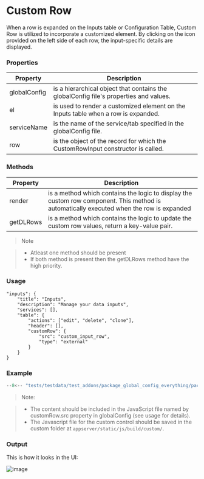 # Custom Row

When a row is expanded on the Inputs table or Configuration Table, Custom Row is utilized to incorporate a customized element. By clicking on the icon provided on the left side of each row, the input-specific details are displayed.

### Properties

| Property     | Description                                                                           |
| ------------ | ------------------------------------------------------------------------------------- |
| globalConfig | is a hierarchical object that contains the globalConfig file's properties and values. |
| el           | is used to render a customized element on the Inputs table when a row is expanded.    |
| serviceName  | is the name of the service/tab specified in the globalConfig file.                    |
| row          | is the object of the record for which the CustomRowInput constructor is called.       |

### Methods

| Property  | Description                                                                                                                              |
| --------- | ---------------------------------------------------------------------------------------------------------------------------------------- |
| render    | is a method which contains the logic to display the custom row component. This method is automatically executed when the row is expanded |
| getDLRows | is a method which contains the logic to update the custom row values, return a key-value pair.                                           |

> Note

> - Atleast one method should be present
> - If both method is present then the getDLRows method have the high priority.

### Usage

```
"inputs": {
    "title": "Inputs",
    "description": "Manage your data inputs",
    "services": [],
    "table": {
        "actions": ["edit", "delete", "clone"],
        "header": [],
        "customRow": {
            "src": "custom_input_row",
            "type": "external"
        }
    }
}
```

### Example

```js
--8<-- "tests/testdata/test_addons/package_global_config_everything/package/appserver/static/js/build/custom/custom_input_row.js"
```

> Note:

> - The content should be included in the JavaScript file named by customRow.src property in globalConfig (see usage for details).
> - The Javascript file for the custom control should be saved in the custom folder at `appserver/static/js/build/custom/`.

### Output

This is how it looks in the UI:

![image](../../images/custom_ui_extensions/standard/custom_Row_Output.png)
